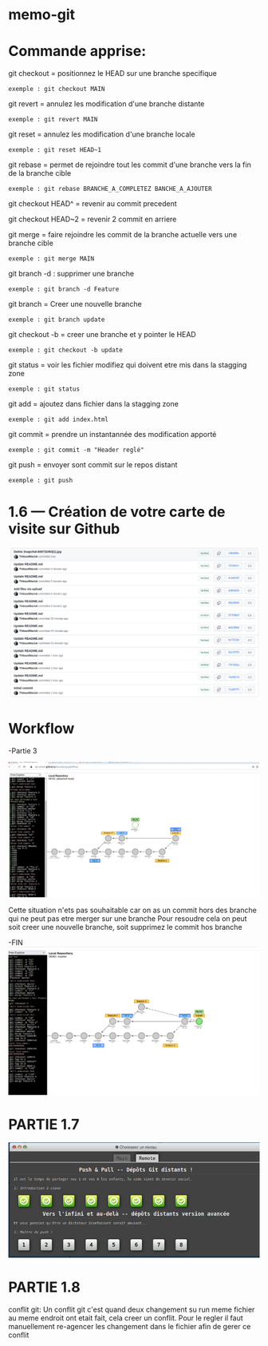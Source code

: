 # memo-git


# Commande apprise:

git checkout = positionnez le HEAD sur une branche specifique

	exemple : git checkout MAIN

git revert = annulez les modification d'une branche distante

	exemple : git revert MAIN

git reset = annulez les modification d'une branche locale

	exemple : git reset HEAD~1

git rebase = permet de rejoindre tout les commit d'une branche vers la fin de la branche cible

	exemple : git rebase BRANCHE_A_COMPLETEZ BANCHE_A_AJOUTER

git checkout HEAD^ = revenir au commit precedent

git checkout HEAD~2 = revenir 2 commit en arriere

git merge =  faire rejoindre les commit de la branche actuelle vers une branche cible

	exemple : git merge MAIN

git branch -d : supprimer une branche

	exemple : git branch -d Feature

git branch = Creer une nouvelle branche

	exemple : git branch update

git checkout -b = creer une branche et y pointer le HEAD

	exemple : git checkout -b update
	
git status = voir les fichier modifiez qui doivent etre mis dans la stagging zone

	exemple : git status
	
git add = ajoutez dans fichier dans la stagging zone

	exemple : git add index.html

git commit = prendre un instantannée des modification apporté

	exemple : git commit -m "Header reglé"

git push = envoyer sont commit sur le repos distant

	exemple : git push


# 1.6 — Création de votre carte de visite sur Github
![alt text](image_2022-12-21_151846360.png)

# Workflow

-Partie 3

![alt text](partie3_workflow.png)

Cette situation n'ets pas souhaitable car on as un commit hors des branche qui ne peut pas etre merger sur une branche
Pour resoudre cela on peut soit creer une nouvelle branche, soit supprimez le commit hos branche 

-FIN
![alt text](workflow_final.png)




# PARTIE 1.7

![alt text](git1.7.png)

# PARTIE 1.8

conflit git:
	Un conflit git c'est quand deux changement su run meme fichier au meme endroit ont etait fait, cela creer un conflit.
	Pour le regler il faut manuellement re-agencer les changement dans le fichier afin de gerer ce conflit

